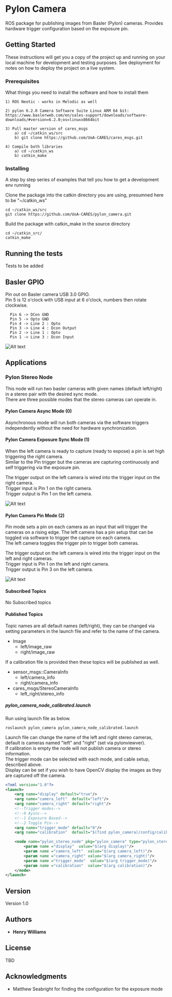 # Pylon Camera

ROS package for publishing images from Basler (Pylon) cameras. Provides hardware trigger configuration based on the exposure pin.

## Getting Started

These instructions will get you a copy of the project up and running on your local machine for development and testing purposes. See deployment for notes on how to deploy the project on a live system.

### Prerequisites

What things you need to install the software and how to install them

```
1) ROS Neotic - works in Melodic as well

2) pylon 6.2.0 Camera Software Suite Linux ARM 64 bit: https://www.baslerweb.com/en/sales-support/downloads/software-downloads/#version=6.2.0;os=linuxx8664bit

3) Pull master version of cares_msgs
    a) cd ~/catkin_ws/src
    b) git clone https://github.com/UoA-CARES/cares_msgs.git

4) Compile both libraries
    a) cd ~/catkin_ws
    b) catkin_make
```

### Installing

A step by step series of examples that tell you how to get a development env running

Clone the package into the catkin directory you are using, presumned here to be "~/catkin_ws"

```
cd ~/catkin_ws/src
git clone https://github.com/UoA-CARES/pylon_camera.git
```

Build the package with catkin_make in the source directory

```
cd ~/catkin_src/
catkin_make
```

## Running the tests

Tests to be added

## Basler GPIO

Pin out on Basler camera USB 3.0 GPIO.\
Pin 5 is 12 o'clock with USB input at 6 o'clock, numbers then rotate clockwise.

```
  Pin 6 -> DCon GND
  Pin 5 -> Opto GND
  Pin 4 -> Line 2 : Opto
  Pin 3 -> Line 4 : Dcon Output
  Pin 2 -> Line 1 : Opto
  Pin 1 -> Line 3 : Dcon Input
```

![Alt text](docs/basler-pin-out.png?raw=true "Pin-out")

## Applications

### Pylon Stereo Node

This node will run two basler cameras with given names (default left/right) in a stereo pair with the desired sync mode.\
There are three possible modes that the stereo cameras can operate in.

#### Pylon Camera Async Mode (0)
Asynchronous mode will run both cameras via the software triggers independently without the need for hardware synchronization.

#### Pylon Camera Exposure Sync Mode (1)
When the left camera is ready to capture (ready to expose) a pin is set high triggering the right camera.\
Similar to the Pin trigger but the cameras are capturing continuously and self triggering via the exposure pin.

The trigger output on the left camera is wired into the trigger input on the right camera.\
Trigger input is Pin 1 on the right camera.\
Trigger output is Pin 1 on the left camera.

![Alt text](docs/sync-mode-1.png?raw=true "Pin-out")

#### Pylon Camera Pin Mode (2)
Pin mode sets a pin on each camera as an input that will trigger the cameras on a rising edge. 
The left camera has a pin setup that can be toggled via software to trigger the capture on each camera.\
The left camera toggles the trigger pin to trigger both cameras.
 
The trigger output on the left camera is wired into the trigger input on the left and right cameras.\
Trigger input is Pin 1 on the left and right camera.\
Trigger output is Pin 3 on the left camera.

![Alt text](docs/sync-mode-2.png?raw=true "Pin-out")

#### Subscribed Topics
No Subscribed topics

#### Published Topics
Topic names are all default names (left/right), they can be changed via setting parameters in the launch file and refer to the name of the camera.

* Image
  * left/image_raw
  * right/image_raw

If a calibration file is provided then these topics will be published as well.

* sensor_msgs::CameraInfo
  * left/camera_info
  * right/camera_info
* cares_msgs/StereoCameraInfo
  * left_right/stereo_info

##### pylon_camera_node_calibrated.launch
Run using launch file as below.

```
roslaunch pylon_camera pylon_camera_node_calibrated.launch
```

Launch file can change the name of the left and right stereo cameras, default is cameras named "left" and "right" (set via pylonviewver).\
If calibration is empty the node will not publish camera or stereo information.\
The trigger mode can be selected with each mode, and cable setup, described above.\
Display can be set if you wish to have OpenCV display the images as they are captured off the camera.

```xml
<?xml version="1.0"?>
<launch>
    <arg name="display" default="true"/>
    <arg name="camera_left"  default="left"/>
    <arg name="camera_right" default="right"/>
    <!--Trigger modes-->
    <!--0 Aysnc-->
    <!--1 Exposure Based-->
    <!--2 Toggle Pin-->
    <arg name="trigger_mode" default="0"/>
    <arg name="calibration"  default="$(find pylon_camera)/config/calibration_opencv.json"/>

    <node name="pylon_stereo_node" pkg="pylon_camera" type="pylon_stereo_node" output="screen">
        <param name ="display"  value="$(arg display)"/>
    	<param name ="camera_left"  value="$(arg camera_left)"/>
		<param name ="camera_right" value="$(arg camera_right)"/>
        <param name ="trigger_mode"  value="$(arg trigger_mode)"/>
        <param name ="calibration"  value="$(arg calibration)"/>
    </node>
</launch>

```

## Version

Version 1.0

## Authors

* **Henry Williams**

## License

TBD

## Acknowledgments

* Matthew Seabright for finding the configuration for the exposure mode


